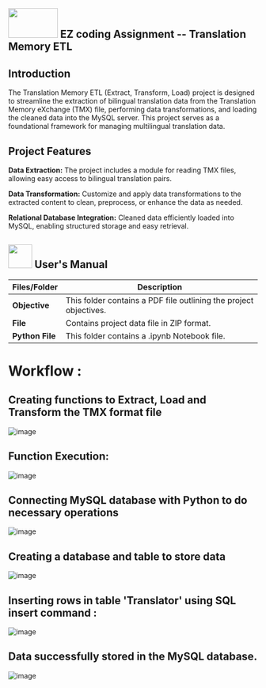 ##  <img src="https://github.com/AmitKotnala/EZ_DE_Assignment/assets/118646525/9fb6d0f3-3cbe-4303-8ccc-43e9809ee01e" width="100" height="60"> EZ coding Assignment -- Translation Memory ETL  

## Introduction
The Translation Memory ETL (Extract, Transform, Load) project is designed to streamline the extraction of bilingual translation data from the Translation Memory eXchange (TMX) file, performing data transformations, and loading the cleaned data into the MySQL server. This project serves as a foundational framework for managing multilingual translation data.

## Project Features

**Data Extraction:** The project includes a module for reading TMX files, allowing easy access to bilingual translation pairs.

**Data Transformation:** Customize and apply data transformations to the extracted content to clean, preprocess, or enhance the data as needed.

**Relational Database Integration:** Cleaned data efficiently loaded into MySQL, enabling structured storage and easy retrieval.

##  <img src="https://user-images.githubusercontent.com/106439762/181935629-b3c47bd3-77fb-4431-a11c-ff8ba0942b63.gif" width="48" height="48"> **User's Manual**

| Files/Folder| Description |
| ------------- | ------------- |
| **Objective** | This folder contains a PDF file outlining the project objectives.  |
| **File** | Contains project data file in ZIP format. |
| **Python File** | 	This folder contains a .ipynb Notebook file.  |

# Workflow :

## Creating functions to Extract, Load and Transform the TMX format file

![image](https://github.com/AmitKotnala/EZ_DE_Assignment/assets/118646525/a815aeeb-0147-4e7c-9f84-f46eb79cd875)

## Function Execution:

![image](https://github.com/AmitKotnala/EZ_DE_Assignment/assets/118646525/9047acc0-84ae-4b04-88a7-9ba5fc1036a2)


## Connecting MySQL database with Python to do necessary operations

![image](https://github.com/AmitKotnala/EZ_DE_Assignment/assets/118646525/79687ad7-87c0-483c-83c2-4d8410429557)

## Creating a database and table to store data

![image](https://github.com/AmitKotnala/EZ_DE_Assignment/assets/118646525/d9be91ec-653a-41d6-985b-d6813db63b03)

## Inserting rows in table 'Translator' using SQL insert command :

![image](https://github.com/AmitKotnala/EZ_DE_Assignment/assets/118646525/d9b53202-f87b-49af-9d80-c07e595e6fc3)


## Data successfully stored in the MySQL database.

![image](https://github.com/AmitKotnala/EZ_DE_Assignment/assets/118646525/b7ec4ec7-6fd7-4321-b52d-433cc4e237fb)



